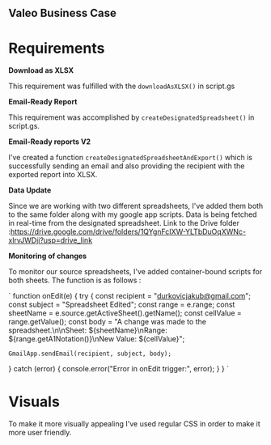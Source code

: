 ## Valeo Business Case

# Requirements

**Download as XLSX**  

This requirement was fulfilled with the `downloadAsXLSX()` in script.gs

**Email-Ready Report**  

This requirement was accomplished by `createDesignatedSpreadsheet()` in script.gs.

**Email-Ready reports V2**  

I've created a function `createDesignatedSpreadsheetAndExport()` which is successfully sending an email and also providing the recipient with the exported report into XLSX.

**Data Update**  

Since we are working with two different spreadsheets, I've added them both to the same folder along with my google app scripts. Data is being fetched in real-time from the designated spreadsheet.
Link to the Drive folder :https://drive.google.com/drive/folders/1QYgnFcIXW-YLTbDuOqXWNc-xlrvJWDji?usp=drive_link

**Monitoring of changes**  

To monitor our source spreadsheets, I've added container-bound scripts for both sheets. The function is as follows : 

`
function onEdit(e) {
  try {
    const recipient = "durkovicjakub@gmail.com";
    const subject = "Spreadsheet Edited";
    const range = e.range; 
    const sheetName = e.source.getActiveSheet().getName(); 
    const cellValue = range.getValue(); 
    const body = "A change was made to the spreadsheet.\n\nSheet: ${sheetName}\nRange: ${range.getA1Notation()}\nNew Value: ${cellValue}";

    GmailApp.sendEmail(recipient, subject, body);
  } catch (error) {
    console.error("Error in onEdit trigger:", error);
  }
}
`

# Visuals

To make it more visually appealing I've used regular CSS in order to make it more user friendly.

